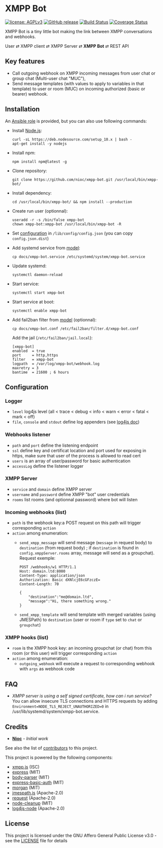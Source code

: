 # XMPP Bot

[![license: AGPLv3](https://img.shields.io/badge/license-AGPLv3-blue.svg)](https://www.gnu.org/licenses/agpl-3.0)
[![GitHub release](https://img.shields.io/github/release/nioc/xmpp-bot.svg)](https://github.com/nioc/xmpp-bot/releases/latest)
[![Build Status](https://travis-ci.org/nioc/xmpp-bot.svg?branch=master)](https://travis-ci.org/nioc/xmpp-bot)
[![Coverage Status](https://coveralls.io/repos/github/nioc/xmpp-bot/badge.svg?branch=master)](https://coveralls.io/github/nioc/xmpp-bot?branch=master)

XMPP Bot is a tiny little bot making the link between XMPP conversations and webhooks.

User &rlarr; XMPP client &rlarr; XMPP Server &rlarr; **XMPP Bot** &rlarr; REST API

## Key features

-   Call outgoing webhook on XMPP incoming messages from user chat or group chat (Multi-user chat "MUC"),
-   Send message templates (with values to apply to variables in that template) to user or room (MUC) on incoming authorized (basic or bearer) webhook.

## Installation

An [Ansible role](/docs/ansible/xmpp-bot/README.md) is provided, but you can also use following commands: 

-   Install [Node.js](https://nodejs.org/):
    ```shell
    curl -sL https://deb.nodesource.com/setup_10.x | bash -
    apt-get install -y nodejs
    ```

-   Install npm:
    ```shell
    npm install npm@latest -g
    ```

-   Clone repository:
    ```shell
    git clone https://github.com/nioc/xmpp-bot.git /usr/local/bin/xmpp-bot/
    ```

-   Install dependency:
    ```shell
    cd /usr/local/bin/xmpp-bot/ && npm install --production
    ```

-   Create run user (optionnal):
    ```
    useradd -r -s /bin/false xmpp-bot
    chown xmpp-bot:xmpp-bot /usr/local/bin/xmpp-bot -R
    ```

-   Set [configuration](#configuration) in `/lib/config/config.json` (you can copy `config.json.dist`)

-   Add systemd service from [model](/docs/xmpp-bot.service):
    ```shell
    cp docs/xmpp-bot.service /etc/systemd/system/xmpp-bot.service
    ```

-   Update systemd:
    ```shell
    systemctl daemon-reload
    ```

-   Start service:
    ```shell
    systemctl start xmpp-bot
    ```

-   Start service at boot:
    ```shell
    systemctl enable xmpp-bot
    ```

-   Add fail2ban filter from [model](/docs/xmpp-bot.conf) (optionnal):
    ```shell
    cp docs/xmpp-bot.conf /etc/fail2ban/filter.d/xmpp-bot.conf
    ```
    Add the jail (`/etc/fail2ban/jail.local`):
    ```properties
    [xmpp-bot]
    enabled  = true
    port     = http,https
    filter   = xmpp-bot
    logpath  = /var/log/xmpp-bot/webhook.log
    maxretry = 3
    bantime  = 21600 ; 6 hours
    ```

## Configuration

### Logger

-    `level` log4js level (all < trace < debug < info < warn < error < fatal < mark < off)
-    `file`, `console` and `stdout` define log appenders (see [log4js doc](https://log4js-node.github.io/log4js-node/appenders.html))

### Webhooks listener

-    `path` and `port` define the listening endpoint
-    `ssl` define key and certificat location and port used for exposing in https, make sure that user of the process is allowed to read cert
-    `users` is an array of user/password for basic authentication
-    `accessLog` define the listener logger

### XMPP Server

-    `service` and `domain` define XMPP server
-    `username` and `password` define XMPP "bot" user credentials
-    `rooms` list rooms (and optionnal password) where bot will listen

### Incoming webhooks (list)

-    `path` is the webhook key:a POST request on this path will trigger corresponding `action`
-    `action` among enumeration:
     -    `send_xmpp_message` will send message (`message` in request body) to `destination` (from request body) ; if `destination` is found in `config.xmppServer.rooms` array, message will send as a groupchat). Request exemple:

            ```http
            POST /webhooks/w1 HTTP/1.1
            Host: domain.ltd:8000
            Content-Type: application/json
            Authorization: Basic dXNlcjE6cGFzczE=
            Content-Length: 70

            {
                "destination":"me@domain.ltd",
                "message":"Hi, there something wrong."
            }
            ```

     -    `send_xmpp_template` will send template with merged variables (using JMESPath) to `destination` (user or room if `type` set to `chat` or `groupchat`)

### XMPP hooks (list)

-    `room` is the XMPP hook key: an incoming groupchat (or chat) from this room (or this user) will trigger corresponding `action`
-    `action` among enumeration:
     -    `outgoing_webhook` will execute a request to corresponding webhook with `args` as webhook code

## FAQ

-   *XMPP server is using a self signed certificate, how can i run service?*
    You can allow insecure TLS connections and HTTPS requests by adding `Environment=NODE_TLS_REJECT_UNAUTHORIZED=0` in /usr/lib/systemd/system/xmpp-bot.service.

## Credits

-   **[Nioc](https://github.com/nioc/)** - _Initial work_

See also the list of [contributors](https://github.com/nioc/xmpp-bot/contributors) to this project.

This project is powered by the following components:

-   [xmpp.js](https://github.com/simple-xmpp/node-simple-xmpp) (ISC)
-   [express](https://github.com/expressjs/express) (MIT)
-   [body-parser](https://github.com/expressjs/body-parser) (MIT)
-   [express-basic-auth](https://github.com/LionC/express-basic-auth) (MIT)
-   [morgan](https://github.com/expressjs/morgan) (MIT)
-   [jmespath.js](https://github.com/jmespath/jmespath.js) (Apache-2.0)
-   [request](https://github.com/request/request) (Apache-2.0)
-   [node-cleanup](https://github.com/jtlapp/node-cleanup) (MIT)
-   [log4js-node](https://github.com/log4js-node/log4js-node) (Apache-2.0)

## License

This project is licensed under the GNU Affero General Public License v3.0 - see the [LICENSE](LICENSE.md) file for details

